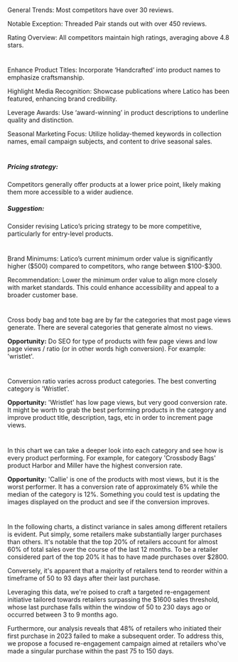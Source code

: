 
<!-- Competitors: Review analysis -->
#

General Trends: Most competitors have over 30 reviews.

Notable Exception: Threaded Pair stands out with over 450 reviews.

Rating Overview: All competitors maintain high ratings, averaging above 4.8 stars.

#

<!-- Competitors: Product optimization analysis -->

# 

Enhance Product Titles: Incorporate ‘Handcrafted’ into product names to emphasize craftsmanship. 

Highlight Media Recognition: Showcase publications where Latico has been featured, enhancing brand credibility. 

Leverage Awards: Use ‘award-winning’ in product descriptions to underline quality and distinction. 

Seasonal Marketing Focus: Utilize holiday-themed keywords in collection names, email campaign subjects, and content to drive seasonal sales.

# 

<!-- Competitors: Competitor price analysis -->

##### Pricing strategy:

Competitors generally offer products at a lower price point, likely making them more accessible to a wider audience.

##### Suggestion:

Consider revising Latico’s pricing strategy to be more competitive, particularly for entry-level products.
                    
<!-- Competitors: Competitor minimum order analysis -->

# 

Brand Minimums: Latico’s current minimum order value is significantly higher (\$500) compared to competitors, who range between \$100-\$300. 

Recommendation: Lower the minimum order value to align more closely with market standards. This could enhance accessibility and appeal to a broader customer base.

#

<!-- Product: page views by category last 12 months -->

# 

Cross body bag and tote bag are by far the categories that most page views generate. There are several categories that generate almost no views. 

__Opportunity:__ Do SEO for type of products with few page views and low page views / ratio (or in other words high conversion). For example: 'wristlet'.

# 

<!-- Product: conversion by category -->

# 

Conversion ratio varies across product categories. The best converting category is 'Wristlet'.

__Opportunity:__ 'Wristlet' has low page views, but very good conversion rate. It might be worth to grab the best performing products in the category and improve product title, description, tags, etc in order to increment page views.

#

<!-- Product: conversion by product -->

# 

In this chart we can take a deeper look into each category and see how is every product performing. For example, for category 'Crossbody Bags' product Harbor and Miller have the highest conversion rate. 

__Opportunity:__ 'Callie' is one of the products with most views, but it is the worst performer. It has a conversion rate of approximately 6% while the median of the category is 12%. Something you could test is updating the images displayed on the product and see if the conversion improves.

#

<!-- Email marketing: Campaign ideas -->

In the following charts, a distinct variance in sales among different retailers is evident. Put simply, some retailers make substantially larger purchases than others. It's notable that the top 20% of retailers account for almost 60% of total sales over the course of the last 12 months. To be a retailer considered part of the top 20% it has to have made purchases over \$2800.

Conversely, it's apparent that a majority of retailers tend to reorder within a timeframe of 50 to 93 days after their last purchase.

Leveraging this data, we're poised to craft a targeted re-engagement initiative tailored towards retailers surpassing the \$1600 sales threshold, whose last purchase falls within the window of 50 to 230 days ago or occurred between 3 to 9 months ago.

Furthermore, our analysis reveals that 48% of retailers who initiated their first purchase in 2023 failed to make a subsequent order. To address this, we propose a focused re-engagement campaign aimed at retailers who've made a singular purchase within the past 75 to 150 days.

<!-- end -->